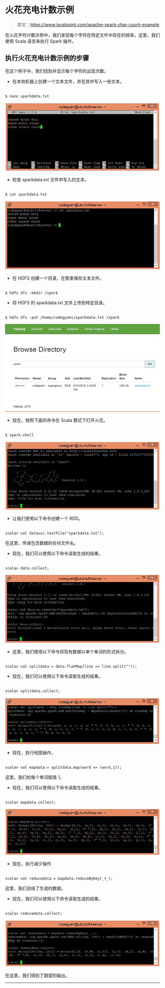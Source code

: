 # 火花充电计数示例

> 原文：<https://www.javatpoint.com/apache-spark-char-count-example>

在火花字符计数示例中，我们发现每个字符在特定文件中存在的频率。这里，我们使用 Scala 语言来执行 Spark 操作。

## 执行火花充电计数示例的步骤

在这个例子中，我们找到并显示每个字符的出现次数。

*   在本地机器上创建一个文本文件，并在其中写入一些文本。

```

$ nano sparkdata.txt

```

![Spark Char Count Example](img/39c844d37dea5526c847ebd61e6f78ab.png)

*   检查 sparkdata.txt 文件中写入的文本。

```

$ cat sparkdata.txt

```

![Spark Char Count Example](img/3b7d200f2643ed6b55d3e14fb0f5f08e.png)

*   在 HDFS 创建一个目录，在那里保存文本文件。

```

$ hdfs dfs -mkdir /spark

```

*   将 HDFS 的 sparkdata.txt 文件上传到特定目录。

```

$ hdfs dfs -put /home/codegyani/sparkdata.txt /spark

```

![Spark Char Count Example](img/67bebb58465a13261a5ed4315acee16f.png)

*   现在，按照下面的命令在 Scala 模式下打开火花。

```

$ spark-shell

```

![Spark Char Count Example](img/3568ace5d1f3acb5a2f714415272ed94.png)

*   让我们使用以下命令创建一个 RDD。

```

scala> val data=sc.textFile("sparkdata.txt");

```

在这里，传递包含数据的任何文件名。

*   现在，我们可以使用以下命令读取生成的结果。

```

scala> data.collect;

```

![Spark Char Count Example](img/99aed8f823ecf0884fbddd2ae33b284c.png)

*   这里，我们使用以下命令将现有数据以单个单词的形式拆分。

```

scala> val splitdata = data.flatMap(line => line.split(""));

```

*   现在，我们可以使用以下命令读取生成的结果。

```

scala> splitdata.collect;

```

![Spark Char Count Example](img/a6d947359a261c50d2402bfa0a22b54c.png)

*   现在，执行地图操作。

```

scala> val mapdata = splitdata.map(word => (word,1));

```

这里，我们给每个单词赋值 1。

*   现在，我们可以使用以下命令读取生成的结果。

```

scala> mapdata.collect;

```

![Spark Char Count Example](img/97477696307a852f15d6b4fefba4d309.png)

*   现在，执行减少操作

```

scala> val reducedata = mapdata.reduceByKey(_+_);

```

这里，我们总结了生成的数据。

*   现在，我们可以使用以下命令读取生成的结果。

```

scala> reducedata.collect;

```

![Spark Char Count Example](img/15206768688ae406f66411ff9f64a89a.png)

在这里，我们得到了期望的输出。

* * *